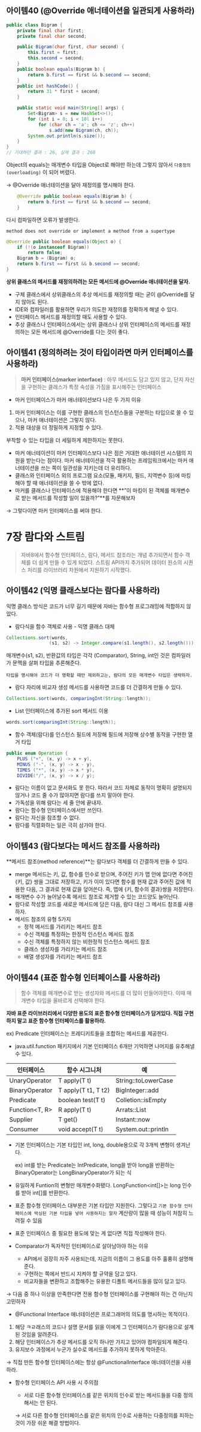 ## 아이템40 (@Override 애너테이션을 일관되게 사용하라)

```java
public class Bigram {
	private final char first;
	private final char second;

	public Bigram(char first, char second) {
		this.first = first;
		this.second = second;
	}
	public boolean equals(Bigram b) {
		return b.first == first && b.second == second;
	}
	public int hashCode() {
		return 31 * first + second;
	}

	public static void main(String[] args) {
		Set<Bigram> s = new HashSet<>();
		for (int i = 0; i < 10l i++)
			for (char ch = 'a'; ch <= 'z'; ch++)
				s.add(new Bigram(ch, ch));
		System.out.println(s.size());
	}
}
// 기대하던 결과 : 26, 실제 결과 : 260
```

Object의 equals는 매개변수 타입을 Object로 해야만 하는데 그렇지 않아서 `다중정의(overloading)` 이 되어 버렸다.

→ @Override 애너테이션을 달아 재정의를 명시해야 한다.

```java
	@Override public boolean equals(Bigram b) {
		return b.first == first && b.second == second;
	}
```

다시 컴파일하면 오류가 발생한다.

`method does not override or implement a method from a supertype` 

```java
@Override public boolean equals(Object o) {
	if (!(o instanceof Bigram))
		return false;
	Bigram b = (Bigram) o;
	return b.first == first && b.second == second;
}
```

**상위 클래스의 메서드를 재정의하려는 모든 메서드에 @Override 애너테이션을 달자.**

- 구체 클래스에서 상위클래스의 추상 메서드를 재정의할 때는 굳이 @Override를 달지 않아도 된다.
- IDE와 컴파일러를 활용하면 우리가 의도한 재정의를 정확하게 해낼 수 있다.
- 인터페이스 메서드를 재정의할 때도 사용할 수 있다.
- 추상 클래스나 인터페이스에서는 상위 클래스나 상위 인터페이스의 메서드를 재정의하는 모든 메서드에 @Override를 다는 것이 좋다.

## 아이템41 (정의하려는 것이 타입이라면 마커 인터페이스를 사용하라)

> **마커 인터페이스(marker interface)** : 아무 메서드도 담고 있지 않고, 단지 자신을 구현하는 클래스가 특정 속성을 가짐을 표시해주는 인터페이스
> 

- 마커 인터페이스가 마커 애너테이션보다 나은 두 가지 이유
1. 마커 인터페이스는 이를 구현한 클래스의 인스턴스들을 구분하는 타입으로 쓸 수 있으나, 마커 애너테이션은 그렇지 않다.
2. 적용 대상을 더 정밀하게 지정할 수 있다.

부착할 수 있는 타입을 더 세밀하게 제한하지는 못한다.

- 마커 애너테이션이 마커 인터페이스보다 나은 점은 거대한 애너테이션 시스템의 지원을 받는다는 점이다. 마커 애너테이션을 적극 활용하는 프레임워크에서는 마커 애너테이션을 쓰는 쪽이 일관성을 지키는데 더 유리하다.
- 클래스와 인터페이스 외의 프로그램 요소(모듈, 패키지, 필드, 지역변수 등)에 마킹해야 할 때 애너테이션을 쓸 수 밖에 없다.
- 마커를 클래스나 인터페이스에 적용해야 한다면 **”이 마킹이 된 객체를 매개변수로 받는 메서드를 작성할 일이 있을까?”**를 자문해보자

→ 그렇다이면 마커 인터페이스를 써야 한다.

# 7장 람다와 스트림

> 자바8에서 함수형 인터페이스, 람다, 메서드 참조라는 개념 추가되면서 함수 객체를 더 쉽게 만들 수 있게 되었다.
스트림 API까지 추가되어 데이터 원소의 시퀀스 처리를 라이브러리 차원에서 지원하기 시작했다.
> 

## 아이템42 (익명 클래스보다는 람다를 사용하라)

익명 클래스 방식은 코드가 너무 길기 때문에 자바는 함수형 프로그래밍에 적합하지 않았다.

- 람다식을 함수 객체로 사용 - 익명 클래스 대체

```java
Collections.sort(words,
				(s1, s2) -> Integer.compare(s1.length(), s2.length()));
```

매개변수(s1, s2), 반환값의 타입은 각각 (Comparator<String>), String, int인 것은 컴파일러가 문맥을 살펴 타입을 추론해준다.

`타입을 명시해야 코드가 더 명확할 때만 제외하고는, 람다의 모든 매개변수 타입은 생략하자.`

- 람다 자리에 비교자 생성 메서드를 사용하면 코드를 더 간결하게 만들 수 있다.

```java
Collections.sort(words, comparingInt(String::length));
```

- List 인터페이스에 추가된 sort 메서드 이용

```java
words.sort(comparingInt(String::length));
```

- 함수 객체(람다)를 인스턴스 필드에 저장해 필드에 저장해 상수별 동작을 구현한 열거 타입

```java
public enum Operation {
	PLUS ("+", (x, y) -> x + y),
	MINUS ("-", (x, y) -> x - y),
	TIMES ("*", (x, y) -> x * y),
	DIVIDE("/", (x, y) -> x / y);
```

- 람다는 이름이 없고 문서화도 못 한다. 따라서 코드 자체로 동작이 명확히 설명되지 않거나 코드 줄 수가 많아지면 람다를 쓰지 말아야 한다.
- 가독성을 위해 람다는 세 줄 안에 끝내자.
- 람다는 함수형 인터페이스에서만 쓰인다.
- 람다는 자신을 참조할 수 없다.
- 람다를 직렬화하는 일은 극히 삼가야 한다.

## 아이템43 (람다보다는 메서드 참조를 사용하라)

**메서드 참조(method reference)**는 람다보다 객체를 더 간결하게 만들 수 있다.

- merge 메서드는 키, 값, 함수를 인수로 받으며, 주어진 키가 맵 안에 없다면 주어진 {키, 값} 쌍을 그대로 저장하고, 키가 이미 있다면 함수를 현재 값과 주어진 값에 적용한 다음, 그 결과로 현재 값을 덮어쓴다. 즉, 맵에 {키, 함수의 결과}쌍을 저장한다.
- 매개변수 수가 늘어날수록 메서드 참조로 제거할 수 있는 코드양도 늘어난다.
- 람다로 작성할 코드를 새로운 메서드에 담은 다음, 람다 대신 그 메서드 참조를 사용하자.
- 메서드 참조의 유형 5가지
    - 정적 메서드를 가리키는 메서드 참조
    - 수신 객체를 특정하는 한정적 인스턴스 메서드 참조
    - 수신 객체를 특정하지 않는 비한정적 인스턴스 메서드 참조
    - 클래스 생성자를 가리키는 메서드 참조
    - 배열 생성자를 가리키는 메서드 참조

## 아이템44 (표준 함수형 인터페이스를 사용하라)

> 함수 객체를 매개변수로 받는 생성자와 메서드를 더 많이 만들어야한다. 이때 매개변수 타입을 올바르게 선택해야 한다.
> 

**자바 표준 라이브러리에서 다양한 용도의 표준 함수형 인터페이스가 담겨있다. 직접 구현하지 말고 표준 함수형 인터페이스를 활용하라.**

ex) Predicate 인터페이스는 프레디키트들을 조합하는 메서드를 제공한다.

- java.util.function 패키지에서 기본 인터페이스 6개만 기억하면 나머지를 유추해낼 수 있다.

| 인터페이스 |  함수 시그니처 | 예 |
| --- | --- | --- |
| UnaryOperator<T> | T apply(T t) | String::toLowerCase |
| BinaryOperator | T apply(T t1, T t2) | BigInteger::add |
| Predicate<T> | boolean test(T t) | Colletion::isEmpty |
| Function<T, R> | R apply(T t) | Arrats::List |
| Supplier<T> | T get() | Instant::now |
| Consumer<T> | void accept(T t) | System.out::println |
- 기본 인터페이스는 기본 타입인 int, long, double용으로 각 3개씩 변형이 생겨난다.
    
    ex) int를 받는 Predicate는 IntPredicate, long을 받아 long을 반환하는 BinaryOperator는 LongBinaryOperator가 되는 식
    
- 유일하게 Funtion의 변형만 매개변수화됐다. LongFunction<int[]>는 long 인수를 받아 int[]를 반환한다.
- 표준 함수형 인터페이스 대부분은 기본 타입만 지원한다. 그렇다고 `기본 함수형 인터페이스에 박싱된 기본 타입을 넣어 사용하지는 말자` 계산량이 많을 때 성능이 처참히 느려질 수 있음
- 표준 인터페이스 중 필요한 용도에 맞는 게 없다면 직접 작성해야 한다.
- Comparator가 독자적인 인터페이스로 살아남아야 하는 이유
    - API에서 굉장히 자주 사용되는데, 지금의 이름이 그 용도를 아주 훌륭히 설명해준다.
    - 구현하는 쪽에서 반드시 지켜야 할 규약을 담고 있다.
    - 비교자들을 변환하고 조합해주는 유용한 디폴트 메서드들을 많이 담고 있다.

→ 다음 중 하나 이상을 만족한다면 전용 함수형 인터페이스를 구현해야 하는 건 아닌지 고민하자

- @Functional Interface 애너테이션은 프로그래머의 의도를 명시하는 목적이다.
1. 해당 ㅋㄹ래스의 코드나 설명 문서를 읽을 이에게 그 인터페이스가 람다용으로 설계된 것임을 알려준다.
2. 해당 인터페이스가 추상 메서드를 오직 하나만 가지고 있어야 컴파일되게 해준다.
3. 유지보수 과정에서 누군가 실수로 메서드를 추가하지 못하게 막아준다.

→ 직접 만든 함수형 인터페이스에는 항상 @FunctionalInterface 애너테이션을 사용하라.

- 함수형 인터페이스 API 사용 시 주의점
    - 서로 다른 함수형 인터페이스를 같은 위치의 인수로 받는 메서드들을 다중 정의해서는 안 된다.
    
    → 서로 다른 함수형 인터페이스를 같은 위치의 인수로 사용하는 다중정의를 피하는 것이 가장 쉬운 해결 방법이다.
